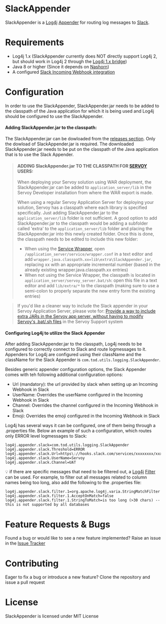 # SlackAppender
SlackAppender is a [Log4j](https://logging.apache.org/log4j) [Appender](https://logging.apache.org/log4j/2.x/manual/appenders.html) for routing log messages to [Slack](http://slack.com). 

# Requirements
- Log4j 1.x (SlackAppender currently does NOT directly support Log4j 2, but should work in Log4j 2 through the [Log4j 1.x bridge](https://logging.apache.org/log4j/2.x/manual/migration.html))
- Java 8 or higher (Since it depends on [Nashorn](https://en.wikipedia.org/wiki/Nashorn_(JavaScript_engine)))
- A configured [Slack Incoming Webhook integration](https://api.slack.com/incoming-webhooks)

# Configuration
In order to use the SlackAppender, SlackAppender.jar needs to be added to the classpath of the Java application for which it is being used and Log4j should be configured to use the SlackAppender.

#### Adding SlackAppender.jar to the classpath:
The SlackAppender.jar can be dowloaded from the [releases section](https://github.com/TheOrangeDots/SlackAppender/releases). Only the dowload of SlackAppender.jar is required. The downloaded SlackAppender.jar needs to be put on the classpath of the Java application that is to use the Slack Appender. 

>#### ADDING SlackAppender.jar TO THE CLASSPATH FOR [SERVOY](http://servoy.com) USERS:
>When deploying your Servoy solution using WAR deployment, the SlackAppender.jar can be added to `application_server/lib` in the Servoy Developer installation from where the WAR export is made.
>
>When using a regular Servoy Application Server for deploying your solution, Servoy has a classpath where each library is specified specifically. Just adding SlackAppender.jar to the `application_server/lib` folder is not sufficient. A good option to add SlackAppender.jar to the classpath would be adding a subfolder called 'extra' to the `application_server/lib` folder and placing the SlackAppender.jar into this newly created folder. Once this is done, the classpath needs to be edited to include this new folder:
>- When using the [Service Wrapper](https://wiki.servoy.com/display/public/DOCS/Running+the+Server+As+a+Service), open `/application_server/service/wrapper.conf` in a text editor and add `wrapper.java.classpath.xx=lib\extra\SlackAppender.jar`, replacing xx with an appropriate incremental number (based in the already existing wrapper.java.classpath.xx entries)
>- When not using the Service Wrapper, the classpath is located in `application_server/servoy_server.bat/sh`: open this file in a text editor and add `lib/extra/*` to the classpath (making sure to use a semi-colon to properly separate the new entry form the existing entries)

>If you'd like a cleaner way to include the Slack appender in your Servoy Application Server, please vote for: [Provide a way to include extra JARs in the Servoy app server, without having to modify Servoy's .bat/.sh files](https://support.servoy.com/browse/SVY-9450) in the Servoy Support system

#### Configuring Log4j to utilize the Slack Appender
After adding SlackAppender.jar to the classpath, Log4j needs to be configured to correctly connect to Slack and route logmessages to it. Appenders for Log4j are configured using their className and the className for the Slack Appender is `com.tod.utils.logging.SlackAppender`.

Besides generic appender configuration options, the Slack Appender comes with teh following additional configuration options:
- Url (mandatory): the url provided by slack when setting up an Incoming Webhook in Slack 
- UserName: Overrides the userName configured in the Incoming Webhook in Slack
- Channel: Overrides the channel configured in the Incoming Webhook in Slack
- Emoji: Overrides the emoji configured in the Incoming Webhook in Slack

Log4j has several ways it can be configured, one of them being through a .properties file. Below an example of such a configuration, which routes only ERROR level logmessages to Slack:
```
log4j.appender.slack=com.tod.utils.logging.SlackAppender
log4j.appender.slack.Threshold=ERROR
log4j.appender.slack.Url=https\://hooks.slack.com/services/xxxxxxxx/xxxxxxxxx/xxxxxxxxxxxxxxxxxxxxxxxxxxx
log4j.appender.slack.UserName=Servoy
log4j.appender.slack.Channel=UAT
```

:bulb: if there are specific messages that need to be filtered out, a [Log4j](https://logging.apache.org/log4j) [Filter](http://logging.apache.org/log4j/1.2/apidocs/org/apache/log4j/spi/Filter.html) can be used. For example, to filter out all messages related to column names being too long, also add the following to the .properties file:
```
log4j.appender.slack.filter.1=org.apache.log4j.varia.StringMatchFilter
log4j.appender.slack.filter.1.AcceptOnMatch=false
log4j.appender.slack.filter.1.StringToMatch=is too long (>30 chars) -- this is not supported by all databases
```
# Feature Requests & Bugs
Found a bug or would like to see a new feature implemented? Raise an issue in the [Issue Tracker](https://github.com/TheOrangeDots/SlackAppender/issues)

# Contributing
Eager to fix a bug or introduce a new feature? Clone the repository and issue a pull request

# License
SlackAppender is licensed under MIT License
